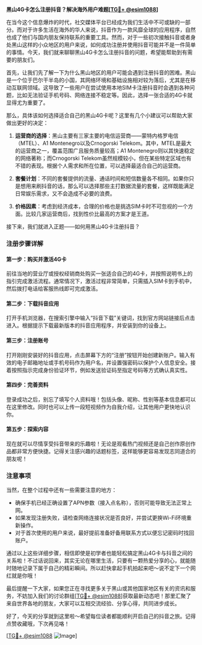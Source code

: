 **黑山4G卡怎么注册抖音？解决海外用户难题[[TG💪+ @esim1088](https://t.me/s/esim1088)]**

在当今这个信息爆炸的时代，社交媒体平台已经成为我们生活中不可或缺的一部分。而对于许多生活在海外的华人来说，抖音作为一款风靡全球的应用程序，自然也成了他们与国内朋友保持联系的重要工具。然而，对于一些初次接触抖音或者身处黑山这样的小众地区的用户来说，如何成功注册并使用抖音可能并不是一件简单的事情。今天，我们就来聊聊黑山4G卡怎么注册抖音的问题，希望能帮助到有需要的朋友们。

首先，让我们先了解一下为什么黑山地区的用户可能会遇到注册抖音的困难。黑山是一个位于巴尔干半岛的小国，其网络环境和基础设施相对较为落后，尤其是在移动互联网领域。这导致了一些用户在尝试使用本地SIM卡注册抖音时会遇到各种问题，比如无法验证手机号码、网络连接不稳定等。因此，选择一张合适的4G卡就显得尤为重要了。

那么，具体该如何选择适合自己的黑山4G卡呢？这里有几个小建议可以帮助大家做出更好的决定：

1. **运营商的选择**：黑山主要有三家主要的电信运营商——蒙特内格罗电信（MTEL）、A1 Montenegro以及Crnogorski Telekom。其中，MTEL是最大的运营商之一，覆盖范围广且服务质量较高；A1 Montenegro则以其快速稳定的网络著称；而Crnogorski Telekom虽然规模较小，但在某些特定区域也有不错的表现。根据个人需求和所在位置，可以选择最适合自己的运营商。

2. **套餐计划**：不同的套餐提供的流量、通话时间和短信数量各不相同。如果你只是想用来刷抖音的话，那么可以选择那些主打数据流量的套餐，这样既能满足日常娱乐需求，又不会造成不必要的浪费。

3. **价格因素**：考虑到经济成本，合理的价格也是挑选SIM卡时不可忽视的一个方面。比较几家运营商后，找到性价比最高的方案才是王道。

接下来，我们就进入正题——如何用黑山4G卡注册抖音？

### 注册步骤详解

#### 第一步：购买并激活4G卡
前往当地的营业厅或授权经销商处购买一张适合自己的4G卡，并按照说明书上的指引完成激活流程。通常情况下，激活过程非常简单，只需插入SIM卡到手机中，然后拨打电话给客服热线即可完成激活。

#### 第二步：下载抖音应用
打开手机浏览器，在搜索引擎中输入“抖音下载”关键词，找到官方网站链接后点击进入。根据提示下载最新版本的抖音应用程序，并安装到你的设备上。

#### 第三步：注册账号
打开刚刚安装好的抖音应用，点击屏幕下方的“注册”按钮开始创建新账户。输入有效的电子邮箱地址或手机号码作为用户名，并设置强密码以保护个人信息安全。接着按照指示完成身份验证环节，例如发送验证码至指定号码等方式确认真实性。

#### 第四步：完善资料
登录成功之后，别忘了填写个人资料哦！包括头像、昵称、性别等基本信息都可以在这里修改。同时也可以上传一段短视频作为自我介绍，让其他用户更快地认识你。

#### 第五步：探索内容
现在就可以尽情享受抖音带来的乐趣啦！无论是观看热门视频还是自己创作原创作品都非常方便快捷。记得关注感兴趣的话题标签，这样能够更容易发现志同道合的朋友呢！

### 注意事项
当然，在整个过程中还有一些需要注意的地方：
- 确保手机已经正确设置了APN参数（接入点名称），否则可能导致无法正常上网。
- 如果发现注册失败，请检查网络连接状况是否良好，并尝试更换Wi-Fi环境重新操作。
- 对于首次使用的用户来说，最好提前准备好备用联系方式以便忘记密码时找回账户。

通过以上这些详细步骤，相信即使是初学者也能轻松搞定黑山4G卡与抖音之间的关系啦！不过话说回来，其实无论在哪里生活，只要有一颗热爱分享的心，就能随时随地记录下属于自己的精彩瞬间。所以赶快拿起手机拍起来吧～说不定下一个网红就是你哦！

最后提醒一下大家，如果您正在寻找更多关于黑山或其他国家地区有关的资讯和服务，不妨加入我们的讨论群组[[TG💪+ @esim1088](https://t.me/s/esim1088)]获取最新动态吧！那里汇聚了来自世界各地的朋友，大家可以互相交流经验、分享心得，共同进步成长。

好了，今天的分享就到这里啦～希望每位读者都能顺利开启自己的抖音之旅。记得点赞收藏哦，下次再见咯！

[[TG💪+ @esim1088](https://t.me/s/esim1088) ![Image](https://i.postimg.cc/4NQfJmqS/Snipaste-2025-05-13-00-14-12.png)]